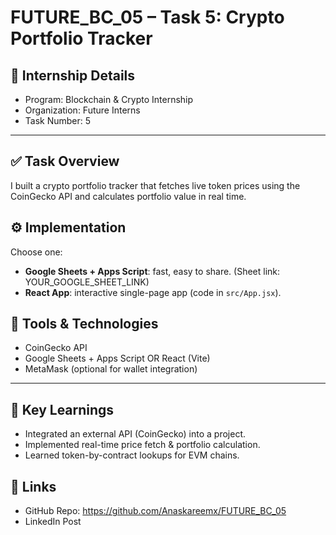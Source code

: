 # FUTURE_BC_05 – Task 5: Crypto Portfolio Tracker

## 📌 Internship Details
- Program: Blockchain & Crypto Internship
- Organization: Future Interns
- Task Number: 5

---

## ✅ Task Overview
I built a crypto portfolio tracker that fetches live token prices using the CoinGecko API and calculates portfolio value in real time.

## ⚙️ Implementation
Choose one:
- **Google Sheets + Apps Script**: fast, easy to share. (Sheet link: YOUR_GOOGLE_SHEET_LINK)
- **React App**: interactive single-page app (code in `src/App.jsx`).

## 🔧 Tools & Technologies
- CoinGecko API
- Google Sheets + Apps Script OR React (Vite)
- MetaMask (optional for wallet integration)

---

## 🎯 Key Learnings
- Integrated an external API (CoinGecko) into a project.
- Implemented real-time price fetch & portfolio calculation.
- Learned token-by-contract lookups for EVM chains.

## 🔗 Links
- GitHub Repo: https://github.com/Anaskareemx/FUTURE_BC_05
- LinkedIn Post 
